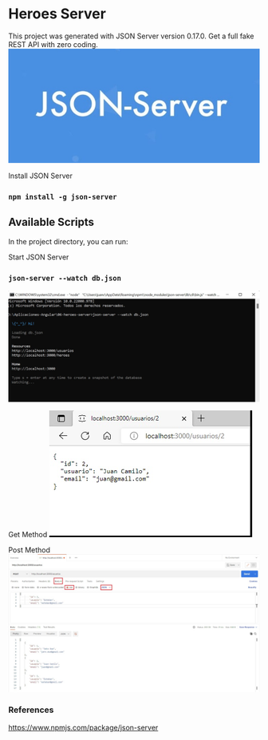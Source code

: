 # Heroes Server

This project was generated with JSON Server version 0.17.0.
Get a full fake REST API with zero coding.
![alt tag](https://github.com/juancr5/Aplicaciones-Angular/blob/main/images/06%20JSON%20Server.jpg)

Install JSON Server
### `npm install -g json-server`

## Available Scripts
In the project directory, you can run:

Start JSON Server
### `json-server --watch db.json`
![alt tag](https://github.com/juancr5/Aplicaciones-Angular/blob/main/images/06%20Open%20Server.jpg)

Get Method
![alt tag](https://github.com/juancr5/Aplicaciones-Angular/blob/main/images/06%20Get%20Method.jpg)

Post Method
![alt tag](https://github.com/juancr5/Aplicaciones-Angular/blob/main/images/06%20Post%20Method%20-%20Postman.jpg)

### References
https://www.npmjs.com/package/json-server
